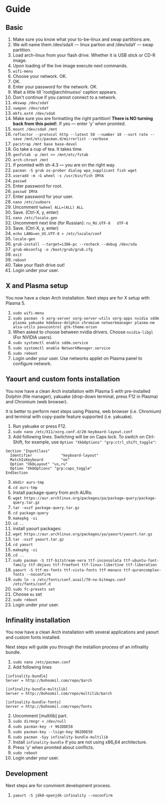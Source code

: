 # Guide
## Basic
1. Make sure you know what your to-be-linux and swap partitions are.
  1. We will name them /dev/sdaX — linux partion and /dev/sdaY — swap partition.
2. Load arch-linux from your flash drive. Whether it is USB stick or CD-R image.
3. Upon loading of the live image execute next commands.
4. `wifi-menu`
  1. Choose your network. OK.
  2. OK.
  3. Enter your password for the network. OK.
  4. Wait a little till 'root@archlinuxiso' caption appears.
  5. Don't continue if you cannot connect to a network.
5. `mkswap /dev/sdaY`
6. `swapon /dev/sdaY`
7. `mkfs.ext4 /dev/sdaX`
  1. Make sure you are formatting the right partition! **There is NO turning back from this point!**. If yes — enter 'y' when promted.
8. `mount /dev/sdaX /mnt`
9. `reflector --protocol http --latest 50 --number 10 --sort rate --save /mnt/etc/pacman.d/mirrorlist --verbose`
10. `pacstrap /mnt base base-devel`
  1. Go take a cup of tea. It takes time.
11. `genfstab -p /mnt >> /mnt/etc/fstab`
12. `arch-chroot /mnt`
  1. If promted with sh-4.3 — you are on the right way.
13. `pacman -S grub os-prober dialog wpa_supplicant fish wget`
14. `useradd -m -G wheel -s /usr/bin/fish IMYA`
15. `passwd`
  1. Enter password for root.
16. `passwd IMYA`
  1. Enter password for your user.
17. `nano /etc/sudoers`
  1. Uncomment `%wheel ALL=(ALL) ALL`
  2. Save. (Ctrl-X, y, enter)
18. `nano /etc/locale.gen`
  1. Uncomment next line (for Russian): `ru_RU.UTF-8   UTF-8`
  2. Save. (Ctrl-X, y, enter)
19. `echo LANG=en_US.UTF-8 > /etc/locale/conf`
20. `locale-gen`
21. `grub-install --target=i386-pc --recheck --debug /dev/sda`
22. `grub-mkconfig -o /boot/grub/grub.cfg`
23. `exit`
24. `reboot`
25. Take your flash drive out!
26. Login under your user.

## X and Plasma setup
You now have a clean Arch installation. Next steps are for X setup with Plasma 5.

1. `sudo wifi-menu`
2. `sudo pacman -S xorg-server xorg-server-utils xorg-apps nvidia sddm plasma yakuake kdebase-dolphin chromium networkmanager plasma-nm alsa-utils pavucontrol gtk-theme-orion`
  1. When asked to choose between nvidia drivers. Choose `nvidia-libgl` (For NVIDIA users).
3. `sudo systemctl enable sddm.service`
4. `sudo systemctl enable NetworkManager.service`
5. `sudo reboot`
6. Login under your user. Use networks applet on Plasma panel to configure network.

## Yaourt and custom fonts installation
You now have a clean Arch installation with Plasma 5 with pre-installed Dolphin (file manager), yakuake (drop-down terminal, press F12 in Plasma) and Chromium (web browser).

It is better to perform next steps using Plasma, web browser (i.e. Chromium) and terminal with copy-paste feature supported (i.e. yakuake).

1. Run yakuake or press F12.
2. `sudo nano /etc/X11/xorg.conf.d/20-keyboard-layout.conf`
  1. Add following lines. Switching will be on Caps lock. To switch on Ctrl-Shift, for example, use `Option "XkbOptions" "grp:ctrl_shift_toggle"`:
  ```
Section "InputClass"
	Identifier             "keyboard-layout"
	MatchIsKeyboard        "on"
	Option "XkbLayout" "us,ru"
	Option "XkbOptions" "grp:caps_toggle"
EndSection
  ```
3. `mkdir aurs-tmp`
4. `cd aurs-tmp`
5. Install package-query from arch AURs:
  1. `wget https://aur.archlinux.org/packages/pa/package-query/package-query.tar.gz`
  2. `tar -xvzf package-query.tar.gz`
  3. `cd package-query`
  4. `makepkg -si`
  5. `cd ..`
6. install yaourt packages:
  1. `wget https://aur.archlinux.org/packages/ya/yaourt/yaourt.tar.gz`
  2. `tar -xvzf yaourt.tar.gz`
  3. `cd yaourt`
  4. `makepkg -si`
  5. `cd ..`
7. `sudo pacman -S ttf-bitstream-vera ttf-inconsolata ttf-ubuntu-font-family ttf-dejavu ttf-freefont ttf-linux-libertine ttf-liberation`
8. `yaourt -S ttf-ms-fonts ttf-vista-fonts ttf-monaco ttf-qurancomplex-fonts --noconfirm`
9. `sudo ln -s /etc/fonts/conf.avail/70-no-bitmaps.conf /etc/fonts/conf.d`
10. `sudo fc-presets set`
  1. Choose `ms` set
11. `sudo reboot`
12. Login under your user.

## Infinality installation
You now have a clean Arch installation with several applications and yaourt and custom fonts installed.

Next steps will guide you through the installion process of an infinality bundle.

1. `sudo nano /etc/pacman.conf`
  1. Add following lines
```
[infinality-bundle]		
Server = http://bohoomil.com/repo/$arch		
		
[infinality-bundle-multilib]		
Server = http://bohoomil.com/repo/multilib/$arch		
		
[infinality-bundle-fonts]		
Server = http://bohoomil.com/repo/fonts
```
  2. Uncomment [multilib] part.
2. `sudo dirmngr < /dev/null`		
3. `sudo pacman-key -r 962DDE58`		
4. `sudo pacman-key --lsign-key 962DDE58`		
5. `sudo pacman -Syy infinality-bundle-multilib`
  1. Install `infinality-bundle` if you are not using x86_64 architecture.
  2. Press 'y' when promted about conflicts.
6. `sudo reboot`
7. Login under your user.

## Development
Next steps are for convinient development process.

1. `yaourt -S jdk8-openjdk-infinality --noconfirm`
